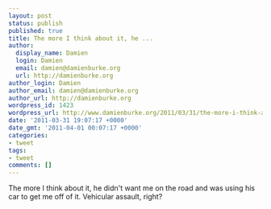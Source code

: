 ```yaml
---
layout: post
status: publish
published: true
title: The more I think about it, he ...
author:
  display_name: Damien
  login: Damien
  email: damien@damienburke.org
  url: http://damienburke.org
author_login: Damien
author_email: damien@damienburke.org
author_url: http://damienburke.org
wordpress_id: 1423
wordpress_url: http://www.damienburke.org/2011/03/31/the-more-i-think-about-it-he/
date: '2011-03-31 19:07:17 +0000'
date_gmt: '2011-04-01 00:07:17 +0000'
categories:
- tweet
tags:
- tweet
comments: []
---
```

<p>The more I think about it, he didn't want me on the road and was using his car to get me off of it. Vehicular assault, right?</p>
